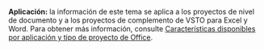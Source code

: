   **Aplicación:** la información de este tema se aplica a los proyectos de nivel de documento y a los proyectos de complemento de VSTO para Excel y Word. Para obtener más información, consulte [Características disponibles por aplicación y tipo de proyecto de Office](../../vsto/features-available-by-office-application-and-project-type.md).

  